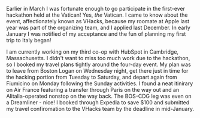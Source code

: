 Earlier in March I was fortunate enough to go participate in the first-ever hackathon held at the Vatican! Yes, *the* Vatican. I came to know about the event, affectionately known as VHacks, because my roomate at Apple last year was part of the organizing team, and I applied last December. In early January I was notified of my acceptance and the fun of planning my first trip to Italy began!

I am currently working on my third co-op with HubSpot in Cambridge, Massachusetts. I didn't want to miss too much work due to the hackathon, so I booked my travel plans tightly around the four-day event. My plan was to leave from Boston Logan on Wednesday night, get there just in time for the hacking portion from Tuesday to Saturday, and depart again from Fiumicino on Monday following the Sunday activities. I found a neat itinirary on Air France featuring a transfer through Paris on the way out and an Alitalia-operated nonstop on the way back. The BOS-CDG leg was even on a Dreamliner - nice! I booked through Expedia to save $100 and submitted my travel confiromation to the VHacks team by the deadline in mid-January.
